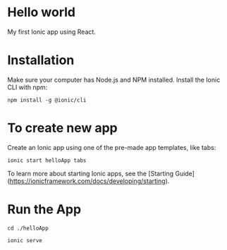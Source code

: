 # Hello world

My first Ionic app using React.

# Installation

Make sure your computer has Node.js and NPM installed. Install the Ionic CLI with npm:

`npm install -g @ionic/cli`

# To create new app

Create an Ionic app using one of the pre-made app templates, like tabs:

`ionic start helloApp tabs`

To learn more about starting Ionic apps, see the [Starting Guide] (https://ionicframework.com/docs/developing/starting).

# Run the App

`cd ./helloApp`

`ionic serve`
